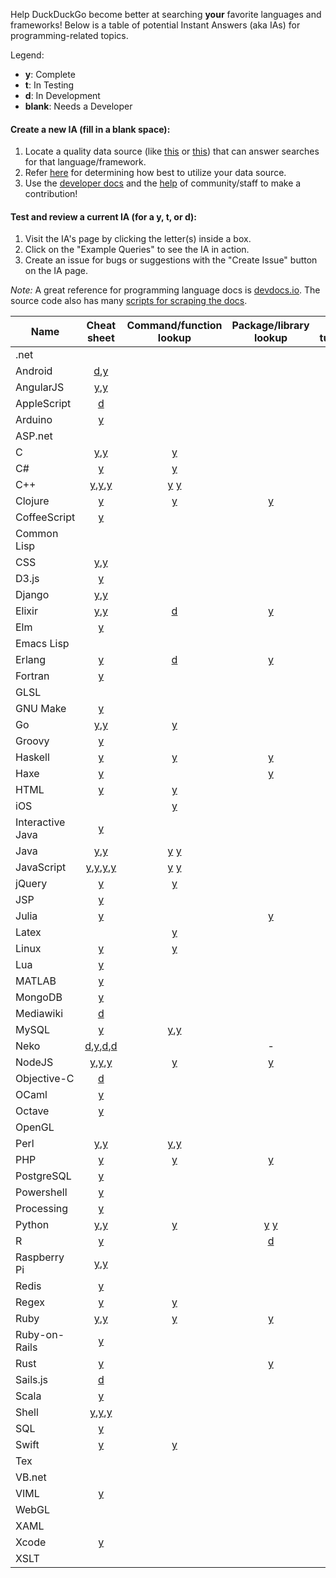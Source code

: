 Help DuckDuckGo become better at searching **your** favorite languages and frameworks! Below is a table of potential Instant Answers (aka IAs) for programming-related topics. 

Legend:
* **y**: Complete
* **t**: In Testing
* **d**: In Development  
* **blank**: Needs a Developer

#### Create a new IA (fill in a blank space): 
 
1. Locate a quality data source (like [this](http://devdocs.io/) or [this](http://overapi.com/developer-tools)) that can answer searches for that language/framework.  
2. Refer [here](http://docs.duckduckhack.com/welcome/determining-ia-type.html) for determining how best to utilize your data source.  
3. Use the [developer docs](http://docs.duckduckhack.com/) and the [help](http://docs.duckduckhack.com/resources/get-in-touch.html) of community/staff to make a contribution!  

#### Test and review a current IA (for a y, t, or d):

1. Visit the IA's page by clicking the letter(s) inside a box. 
2. Click on the "Example Queries" to see the IA in action.
3. Create an issue for bugs or suggestions with the "Create Issue" button on the IA page.  

*Note:* A great reference for programming language docs is [devdocs.io](http://devdocs.io/). The source code also has many [scripts for scraping the docs](https://github.com/Thibaut/devdocs/tree/master/lib/docs/scrapers).  

Name | Cheat sheet | Command/function lookup | Package/library lookup | Q&A / tutorials
----|:----:|:----:|:----:|:----:
.net |   |   |   |  
Android | [d](https://duck.co/ia/view/adb_cheatsheet),[y](https://duck.co/ia/view/intellij_cheat_sheet)  |   |   | [y](https://duck.co/ia/view/android_enthusiasts)
AngularJS | [y](https://duck.co/ia/view/angularjs_cheat_sheet),[y](https://duck.co/ia/view/angular2_cheat_sheet) |   |   |  
AppleScript | [d](https://duck.co/ia/view/applescript_cheat_sheet)  |   |   |  
Arduino |[y](https://duck.co/ia/view/arduino_cheat_sheet)   |   |   |  
ASP.net |   |   |   |  
C | [y](https://duck.co/ia/view/c_cheat_sheet),[y](https://duck.co/ia/view/c_char_manipulation_cheat_sheet) | [y](https://duck.co/ia/view/syntax)  |   |  
C# | [y](https://duck.co/ia/view/c_sharp_snippets_cheat_sheet) | [y](https://duck.co/ia/view/syntax)  |   |  
C++ | [y](https://duck.co/ia/view/cpp_cheat_sheet),[y](https://duck.co/ia/view/cpp_strings_cheat_sheet),[y](https://duck.co/ia/view/cpp_algorithms_cheat_sheet) | [y](https://duck.co/ia/view/cppreference_doc)  [y](https://duck.co/ia/view/syntax) |   |  
Clojure | [y](https://duck.co/ia/view/clojure_cheat_sheet) | [y](https://duck.co/ia/view/clojure) | [y](https://duck.co/ia/view/clojars) |  
CoffeeScript | [y](https://duck.co/ia/view/coffeescript_cheat_sheet) |   |   |  
Common Lisp | | | |
CSS | [y](https://duck.co/ia/view/css_cheat_sheet),[y](https://duck.co/ia/view/sass_cheat_sheet) |   |   | 
D3.js | [y](https://duck.co/ia/view/d3js_cheat_sheet) |   |   | 
Django | [y](https://duck.co/ia/view/django_cheat_sheet),[y](https://duck.co/ia/view/django_model_cheat_sheet)  |   |   |  
Elixir | [y](https://duck.co/ia/view/elixir_cheat_sheet),[y](https://duck.co/ia/view/iex_cheat_sheet) | [d](https://duck.co/ia/view/elixir) | [y](https://duck.co/ia/view/hex) | 
Elm | [y](https://duck.co/ia/view/elm_cheat_sheet) | | | 
Emacs Lisp | | | |
Erlang | [y](https://duck.co/ia/view/erlang_cheat_sheet)  | [d](https://duck.co/ia/view/erlang)  | [y](https://duck.co/ia/view/hex)  |
Fortran | [y](https://duck.co/ia/view/fortran_cheat_sheet) |   |   |
GLSL |  |   |   |  
GNU Make | [y](https://duck.co/ia/view/gnu_make_cheat_sheet)  |   |   |  
Go | [y](https://duck.co/ia/view/golang_cheat_sheet),[y](https://duck.co/ia/view/go_tools_cheat_sheet) |[y](https://duck.co/ia/view/syntax)   |   |  
Groovy | [y](https://duck.co/ia/view/groovy_cheat_sheet) |   |   |  
Haskell | [y](https://duck.co/ia/view/ghci_repl_cheat_sheet) | [y](https://duck.co/ia/view/hayoo) | [y](https://duck.co/ia/view/hackage) |  
Haxe | [y](https://duck.co/ia/view/haxe_operators) |   | [y](https://duck.co/ia/view/haxelib) |  
HTML | [y](https://duck.co/ia/view/html_cheat_sheet) | [y](https://duck.co/ia/view/htmlref) |   |  
iOS |   | [y](https://duck.co/ia/view/ios) |   |  
Interactive Java | [y](https://duck.co/ia/view/interactive_java_cheat_sheet) |  |   |  
Java | [y](https://duck.co/ia/view/java_cheat_sheet),[y](https://duck.co/ia/view/java_file_handling_cheat_sheet) | [y](https://duck.co/ia/view/java) [y](https://duck.co/ia/view/syntax)|   |  
JavaScript | [y](https://duck.co/ia/view/javascript_cheat_sheet),[y](https://duck.co/ia/view/javascript_dom_cheat_sheet),[y](https://duck.co/ia/view/js_keycodes_cheat_sheet),[y](https://duck.co/ia/view/es6_cheat_sheet) | [y](https://duck.co/ia/view/mdnjs) [y](https://duck.co/ia/view/syntax) |   |  
jQuery | [y](https://duck.co/ia/view/jquery_cheat_sheet) | [y](https://duck.co/ia/view/jquery) |   |  
JSP | [y](https://duck.co/ia/view/javaserver_pages_cheat_sheet) |   |   |  
Julia | [y](https://duck.co/ia/view/julia_cheat_sheet) |   | [y](https://duck.co/ia/view/julia) |  
Latex | | [y](https://duck.co/ia/view/latex) |   |  
Linux | [y](https://duck.co/ia/view/linux_cheat_sheet) | [y](https://duck.co/ia/view/linux_error) |   | [y](https://duck.co/ia/view/unix)
Lua | [y](https://duck.co/ia/view/lua_cheat_sheet) |   |   |  
MATLAB | [y](https://duck.co/ia/view/matlab_cheat_sheet) |   |   |  
MongoDB | [y](https://duck.co/ia/view/mongodb_cheat_sheet) |   |   |  
Mediawiki | [d](https://duck.co/ia/view/mediawiki) |   |   | 
MySQL | [y](https://duck.co/ia/view/mysql_cheat_sheet) | [y](https://duck.co/ia/view/my_sql),[y](https://duck.co/ia/view/my_sqlerrors) |   |  
Neko | [d](https://duck.co/ia/view/neko_vm),[y](https://duck.co/ia/view/neko_builtins),[d](https://duck.co/ia/view/neko_operators),[d](https://duck.co/ia/view/neko_std) |   | - |  
NodeJS | [y](https://duck.co/ia/view/nodejs_cheat_sheet),[y](https://duck.co/ia/view/nodejs_tutorials_cheat_sheet),[y](https://duck.co/ia/view/npm_cheat_sheet) | [y](https://duck.co/ia/view/node_js) | [y](https://duck.co/ia/view/npm) |  
Objective-C | [d](https://duck.co/ia/view/objective_c_cheat_sheet)|   |   |  
OCaml | [y](https://duck.co/ia/view/ocaml_cheat_sheet) |   |   |  
Octave | [y](https://duck.co/ia/view/octave_cheat_sheet) |   |   |  
OpenGL |   |   |   |  
Perl | [y](https://duck.co/ia/view/perl_cheat_sheet),[y](https://duck.co/ia/view/perldoc_cheat_sheet) | [y](https://duck.co/ia/view/perl_doc),[y](https://duck.co/ia/view/perl6doc) |   |  
PHP | [y](https://duck.co/ia/view/php_cheat_sheet) | [y](https://duck.co/ia/view/php) | [y](https://duck.co/ia/view/packagist)  |  
PostgreSQL | [y](https://duck.co/ia/view/postgresql_cheat_sheet) |   |   |  
Powershell | [y](https://duck.co/ia/view/powershell_cheat_sheet) |   |   |  
Processing | [y](https://duck.co/ia/view/processing_lang_cheat_sheet) |   |   |  
Python | [y](https://duck.co/ia/view/python_cheat_sheet),[y](https://duck.co/ia/view/flask_cheat_sheet) | [y](https://duck.co/ia/view/python) | [y](https://duck.co/ia/view/py_pi) [y](https://duck.co/ia/view/syntax)|  
R | [y](https://duck.co/ia/view/r_cheat_sheet) |   | [d](https://duck.co/ia/view/cran) |  
Raspberry Pi | [y](https://duck.co/ia/view/raspberrypi_cheat_sheet),[y](https://duck.co/ia/view/vcgencmd_cheat_sheet) |   |   |  
Redis |  [y](https://duck.co/ia/view/redis_cheat_sheet) |   |   |  
Regex | [y](https://duck.co/ia/view/regex_cheat_sheet) | [y](https://duck.co/ia/view/regexp) |   |  
Ruby | [y](https://duck.co/ia/view/ruby_cheat_sheet),[y](https://duck.co/ia/view/ruby_globals_cheat_sheet) |[y](https://duck.co/ia/view/syntax)   | [y](https://duck.co/ia/view/ruby_gems) |  
Ruby-on-Rails |[y](https://duck.co/ia/view/rails_cheat_sheet)   |   |   |  
Rust | [y](https://duck.co/ia/view/rust_types_cheat_sheet) |   | [y](https://duck.co/ia/view/rust_cargo) |  
Sails.js | [d](https://duck.co/ia/view/sailsjs_install_cheat_sheet) |   |   |   
Scala | [y](https://duck.co/ia/view/scala_cheat_sheet) |   |   |  
Shell | [y](https://duck.co/ia/view/shell_cheat_sheet),[y](https://duck.co/ia/view/hdfs_shell_cheat_sheet),[y](https://duck.co/ia/view/shell_variables_cheat_sheet) |   |   |  
SQL | [y](https://duck.co/ia/view/sql_cheat_sheet) |   |   |  
Swift | [y](https://duck.co/ia/view/swift_cheat_sheet) |[y](https://duck.co/ia/view/syntax)   |   |  
Tex |   |   |   | [y](https://duck.co/ia/view/tex)
VB.net |   |   |   |  
VIML | [y](https://duck.co/ia/view/viml_cheat_sheet) |   |   |  
WebGL |   |   |   |  
XAML |   |   |   |  
Xcode | [y](https://duck.co/ia/view/xcode_cheat_sheet) |   |   |  
XSLT |   |   |   | 